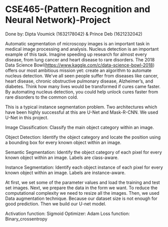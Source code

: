 # CSE465-(Pattern Recognition and Neural Network)-Project

Done by: Dipta Voumick (1632178042) &
Prince Deb (1621232042)


Automatic segmentation of microscopy images is an important task in medical image processing and analysis. Nucleus detection is an important example of this task. Imagine speeding up research for almost every disease, from lung cancer and heart disease to rare disorders. The 2018 Data Science Bowl(https://www.kaggle.com/c/data-science-bowl-2018) offers our most ambitious mission yet: create an algorithm to automate nucleus detection. We’ve all seen people suffer from diseases like cancer, heart disease, chronic obstructive pulmonary disease, Alzheimer’s, and diabetes. Think how many lives would be transformed if cures came faster. By automating nucleus detection, you could help unlock cures faster from rare disorders to the common cold.

This is a typical instance segmentation problem. Two architectures which have been highly successful at this are U-Net and Mask-R-CNN. We used U-Net in this project.


Image Classification: Classify the main object category within an image.


Object Detection: Identify the object category and locate the position using a bounding box for every known object within an image.


Semantic Segmentation: Identify the object category of each pixel for every known object within an image. Labels are class-aware.


Instance Segmentation: Identify each object instance of each pixel for every known object within an image. Labels are instance-aware.


At first, we set some of the parameter values and load the training and test set images.
Next, we prepare the data in the form we want. To reduce the computational complexity we need to resize all the images. Then, we used Data augmentation technique. Because our dataset size is not enough for good prediction. Then we build our U-net model.


Activation function: Sigmoid
Optimizer: Adam
Loss function: Binary_crossentropy




